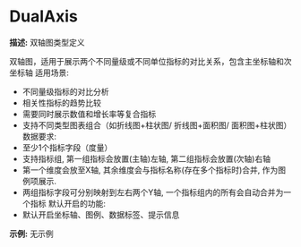 # DualAxis

**描述:**
双轴图类型定义
  
  双轴图，适用于展示两个不同量级或不同单位指标的对比关系，包含主坐标轴和次坐标轴
  适用场景:
  - 不同量级指标的对比分析
  - 相关性指标的趋势比较
  - 需要同时展示数值和增长率等复合指标
  - 支持不同类型图表组合（如折线图+柱状图/ 折线图+面积图/ 面积图+柱状图）
  数据要求:
  - 至少1个指标字段（度量）
  - 支持指标组, 第一组指标会放置(主轴)左轴, 第二组指标会放置(次轴)右轴
  - 第一个维度会放至X轴, 其余维度会与指标名称(存在多个指标时)合并, 作为图例项展示.
  - 两组指标字段可分别映射到左右两个Y轴, 一个指标组内的所有会自动合并为一个指标
  默认开启的功能:
  - 默认开启坐标轴、图例、数据标签、提示信息

**示例:**
无示例

